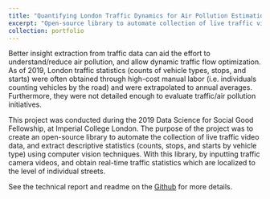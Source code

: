 ```yaml
---
title: "Quantifying London Traffic Dynamics for Air Pollution Estimation" 
excerpt: "Open-source library to automate collection of live traffic video data and extraction of descriptive traffic statistics. <br/><img src='/images/london_air_pollution.png' width = "175">"
collection: portfolio
---
```

Better insight extraction from traffic data can aid the effort to understand/reduce air pollution, and allow dynamic traffic flow optimization. As of 2019, London traffic statistics (counts of vehicle types, stops, and starts) were often obtained through high-cost manual labor (i.e. individuals counting vehicles by the road) and were extrapolated to annual averages. Furthermore, they were not detailed enough to evaluate traffic/air pollution initiatives.

This project was conducted during the 2019 Data Science for Social Good Fellowship, at Imperial College London. The purpose of the project was to create an open-source library to automate the collection of live traffic video data, and extract descriptive statistics (counts, stops, and starts by vehicle type) using computer vision techniques. With this library, by inputting traffic camera videos, and obtain real-time traffic statistics which are localized to the level of individual streets.

See the technical report and readme on the [Github](https://github.com/dssg/air_pollution_estimation) for more details. 
